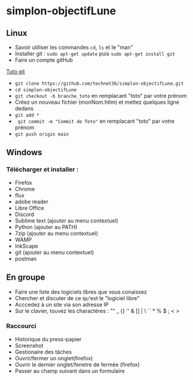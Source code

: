 # simplon-objectifLune

## Linux
- Savoir utiliser les commandes `cd`, `ls` et le "man"
- Installer git : `sudo apt-get update` puis `sudo apt-get install git`
- Faire un compte gitHub

[Tuto git](https://rogerdudler.github.io/git-guide/index.fr.html)
- `git clone https://github.com/technet36/simplon-objectifLune.git`
- `cd simplon-objectifLune`
- `git checkout -b branche_toto` en remplacant "toto" par votre prénom
- Créez un nouveau fichier (monNom.htlm) et mettez quelques ligne dedans
- `git add *`
- ` git commit -m "Commit de Toto"` en remplacant "toto" par votre prénom
- `git push origin main`

## Windows

### Télécharger et installer : 
- Firefox
- Chrome
- flux
- adobe reader
- Libre Office
- Discord
- Sublime text (ajouter au menu contextuel)
- Python (ajouter au PATH)
- 7zip (ajouter au menu contextuel)
- WAMP
- InkScape
- git (ajouter au menu contextuel)
- postman


## En groupe

- Faire une liste des logiciels libres que vous conaissez
- Chercher et discuter de ce qu'est le "logiciel libre"
- Acccedez à un site via son adresse IP
- Sur le clavier, touvez les charactères : "" _ {} '' & \[] | \ `` * % $ ; < >


### Raccourci 
- Historique du press-papier
- Screenshot
- Gestionaire des tâches
- Ouvrir/fermer un onglet(firefox)
- Ouvrir le dernier onglet/fenetre de fermée (firefox)
- Passer au champ suivant dans un formulaire
